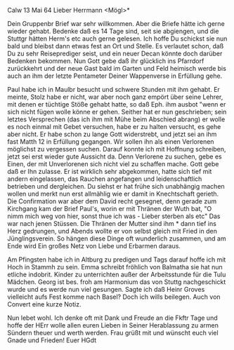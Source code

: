  Calw 13 Mai 64
Lieber Herrmann <Mögl>*

Dein Gruppenbr Brief war sehr willkommen. Aber die Briefe hätte ich gerne wieder gehabt. Bedenke daß es 14 Tage sind, seit sie abgiengen, und die Stuttgr hätten Herm's etc auch gerne gelesen. Ich hoffe Du schickst sie nun bald und bleibst dann etwas fest an Ort und Stelle. Es verlautet schon, daß Du zu sehr Reiseprediger seist, und ein neuer Decan könnte doch darüber Bedenken bekommen. Nun Gott gebe daß ihr glücklich ins Pfarrdorf zurückkehrt und der neue Gast bald im Garten und Feld heimisch werde bis auch an ihm der letzte Pentameter Deiner Wappenverse in Erfüllung gehe.

Paul habe ich in Maulbr besucht und schwere Stunden mit ihm gehabt. Er meinte, Stolz habe er nicht, war aber noch ganz empört über seine Lehrer, mit denen er tüchtige Stöße gehabt hatte, so daß Eph. ihm ausbot "wenn er sich nicht fügen wolle könne er gehen. Seither hat er nun geschrieben; sein letztes Versprechen (das ich ihm mit Mühe beim Abschied abrang) er wolle es noch einmal mit Gebet versuchen, habe er zu halten versucht, es gehe aber nicht. Er habe schon zu lange Gott widerstrebt, und jetzt sei an ihm fast Matth 12 in Erfüllung gegangen. Wir sollen ihn als einen Verlorenen möglichst zu vergessen suchen. Darauf konnte ich mit Hoffnung schreiben, jetzt sei erst wieder gute Aussicht da. Denn Verlorene zu suchen, gebe es Einen, der mit Unverlorenen sich nicht viel zu schaffen mache. Gott gebe daß er Ihn zulasse. Er ist wirklich sehr abgekommen, hatte sich tief mit andern eingelassen, das Rauchen angefangen und leidenschaftlich betrieben und dergleichen. Du siehst er hat frühe sich unabhängig machen wollen und merkt nun erst allmählig wie er damit in Knechtschaft gerieth. Die Confirmation war aber dem David recht gesegnet, denn gerade zum Kirchgang kam der Brief Paul's, worin er mit Thränen der Wuth bat, "O nimm mich weg von hier, sonst thue ich was - Lieber sterben als etc" Das war nach jenen Stüssen. Die Thränen der Mutter sind ihm <David>* dann tief ins Herz gedrungen, und Abends wollte er von selbst gleich mit Fried in den Jünglingsverein. So hängen diese Dinge oft wunderlich zusammen, und am Ende wird Ein großes Netz von Liebe und Erbarmen daraus.

Am Pfingsten habe ich in Altburg zu predigen und Tags darauf hoffe ich mit Hoch in Stammh zu sein. Emma schreibt fröhlich von Balmatha sie hat nun etliche indobrit. Kinder zu unterrichten außer der Arbeitsstunde für die Tulu Mädchen. Georg ist bes. froh am Harmonium das von Stuttg nachgeschickt wurde und es werde nun viel gesungen. Sagte ich daß Heinr Groves vielleicht aufs Fest komme nach Basel? Doch ich wills beilegen. Auch von Convert eine kurze Notiz.

Nun lebet wohl. Ich denke oft mit Dank und Freude an die Fkftr Tage und hoffe der HErr wolle allen euren Lieben in Seiner Herablassung zu armen Sündern theuer und werth werden. Frau grüßt mit und wünscht euch viel Gnade und Frieden!
 Euer HGdt

